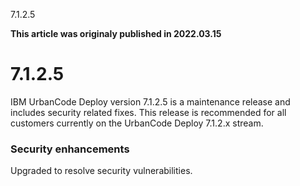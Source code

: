 





7.1.2.5

**This article was originaly published in 2022.03.15**


7.1.2.5
=======




IBM UrbanCode Deploy version 7.1.2.5 is a maintenance release and includes security related fixes. This release is recommended for all customers currently on the UrbanCode Deploy 7.1.2.x stream.

### Security enhancements


Upgraded to resolve security vulnerabilities.




